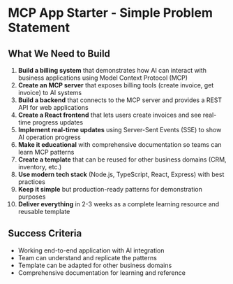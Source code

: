 # MCP App Starter - Simple Problem Statement

## What We Need to Build

1. **Build a billing system** that demonstrates how AI can interact with business applications using Model Context Protocol (MCP)
2. **Create an MCP server** that exposes billing tools (create invoice, get invoice) to AI systems
3. **Build a backend** that connects to the MCP server and provides a REST API for web applications
4. **Create a React frontend** that lets users create invoices and see real-time progress updates
5. **Implement real-time updates** using Server-Sent Events (SSE) to show AI operation progress
6. **Make it educational** with comprehensive documentation so teams can learn MCP patterns
7. **Create a template** that can be reused for other business domains (CRM, inventory, etc.)
8. **Use modern tech stack** (Node.js, TypeScript, React, Express) with best practices
9. **Keep it simple** but production-ready patterns for demonstration purposes
10. **Deliver everything** in 2-3 weeks as a complete learning resource and reusable template

## Success Criteria
- Working end-to-end application with AI integration
- Team can understand and replicate the patterns
- Template can be adapted for other business domains
- Comprehensive documentation for learning and reference
